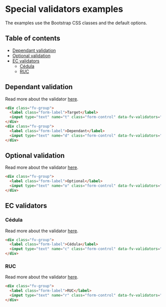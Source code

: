 # Special validators examples

The examples use the Bootstrap CSS classes and the default options.

## Table of contents

- [Dependant validation](#dependant-validation)
- [Optional validation](#optional-validation)
- [EC validators](#ec-validators)
  - [Cédula](#cédula)
  - [RUC](#ruc)

## Dependant validation

Read more about the validator [here](/docs/specials.md#dependant-validation).

```html
<div class="fv-group">
  <label class="form-label">Target</label>
  <input type="text" name="t" class="form-control" data-fv-validators="required">
</div>
<div class="fv-group">
  <label class="form-label">Dependant</label>
  <input type="text" name="d" class="form-control" data-fv-validators="required" data-fv-depends-on="t" data-fv-depends-on-value="anything">
</div>
```

## Optional validation

Read more about the validator [here](/docs/specials.md#optional-validation).

```html
<div class="fv-group">
  <label class="form-label">Optional</label>
  <input type="text" name="o" class="form-control" data-fv-validators="required" data-fv-optional="true">
</div>
```

## EC validators

### Cédula

Read more about the validator [here](/docs/specials.md#cédula).

```html
<div class="fv-group">
  <label class="form-label">Cédula</label>
  <input type="text" name="c" class="form-control" data-fv-validators="ec_cedula">
</div>
```

### RUC

Read more about the validator [here](/docs/specials.md#rucvalidation).

```html
<div class="fv-group">
  <label class="form-label">RUC</label>
  <input type="text" name="r" class="form-control" data-fv-validators="ec_ruc">
</div>
```
